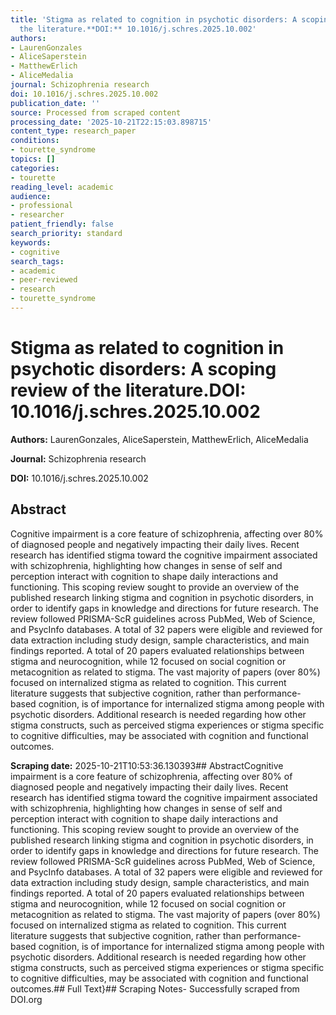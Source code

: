 ```yaml
---
title: 'Stigma as related to cognition in psychotic disorders: A scoping review of
  the literature.**DOI:** 10.1016/j.schres.2025.10.002'
authors:
- LaurenGonzales
- AliceSaperstein
- MatthewErlich
- AliceMedalia
journal: Schizophrenia research
doi: 10.1016/j.schres.2025.10.002
publication_date: ''
source: Processed from scraped content
processing_date: '2025-10-21T22:15:03.898715'
content_type: research_paper
conditions:
- tourette_syndrome
topics: []
categories:
- tourette
reading_level: academic
audience:
- professional
- researcher
patient_friendly: false
search_priority: standard
keywords:
- cognitive
search_tags:
- academic
- peer-reviewed
- research
- tourette_syndrome
---
```


# Stigma as related to cognition in psychotic disorders: A scoping review of the literature.**DOI:** 10.1016/j.schres.2025.10.002

**Authors:** LaurenGonzales, AliceSaperstein, MatthewErlich, AliceMedalia

**Journal:** Schizophrenia research

**DOI:** 10.1016/j.schres.2025.10.002

## Abstract

Cognitive impairment is a core feature of schizophrenia, affecting over 80% of diagnosed people and negatively impacting their daily lives. Recent research has identified stigma toward the cognitive impairment associated with schizophrenia, highlighting how changes in sense of self and perception interact with cognition to shape daily interactions and functioning. This scoping review sought to provide an overview of the published research linking stigma and cognition in psychotic disorders, in order to identify gaps in knowledge and directions for future research. The review followed PRISMA-ScR guidelines across PubMed, Web of Science, and PsycInfo databases. A total of 32 papers were eligible and reviewed for data extraction including study design, sample characteristics, and main findings reported. A total of 20 papers evaluated relationships between stigma and neurocognition, while 12 focused on social cognition or metacognition as related to stigma. The vast majority of papers (over 80%) focused on internalized stigma as related to cognition. This current literature suggests that subjective cognition, rather than performance-based cognition, is of importance for internalized stigma among people with psychotic disorders. Additional research is needed regarding how other stigma constructs, such as perceived stigma experiences or stigma specific to cognitive difficulties, may be associated with cognition and functional outcomes.

**Scraping date:** 2025-10-21T10:53:36.130393## AbstractCognitive impairment is a core feature of schizophrenia, affecting over 80% of diagnosed people and negatively impacting their daily lives. Recent research has identified stigma toward the cognitive impairment associated with schizophrenia, highlighting how changes in sense of self and perception interact with cognition to shape daily interactions and functioning. This scoping review sought to provide an overview of the published research linking stigma and cognition in psychotic disorders, in order to identify gaps in knowledge and directions for future research. The review followed PRISMA-ScR guidelines across PubMed, Web of Science, and PsycInfo databases. A total of 32 papers were eligible and reviewed for data extraction including study design, sample characteristics, and main findings reported. A total of 20 papers evaluated relationships between stigma and neurocognition, while 12 focused on social cognition or metacognition as related to stigma. The vast majority of papers (over 80%) focused on internalized stigma as related to cognition. This current literature suggests that subjective cognition, rather than performance-based cognition, is of importance for internalized stigma among people with psychotic disorders. Additional research is needed regarding how other stigma constructs, such as perceived stigma experiences or stigma specific to cognitive difficulties, may be associated with cognition and functional outcomes.## Full Text}## Scraping Notes- Successfully scraped from DOI.org